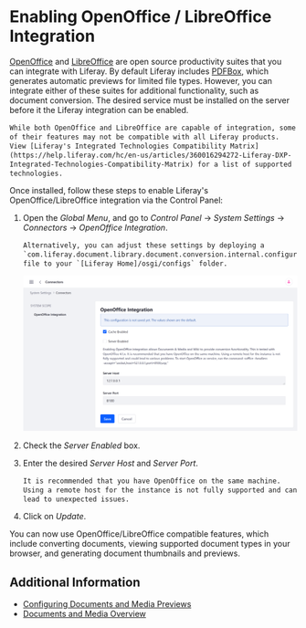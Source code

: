 # Enabling OpenOffice / LibreOffice Integration

[OpenOffice](https://www.openoffice.org/) and [LibreOffice](https://www.libreoffice.org/) are open source productivity suites that you can integrate with Liferay. By default Liferay includes [PDFBox](https://pdfbox.apache.org/), which generates automatic previews for limited file types. However, you can integrate either of these suites for additional functionality, such as document conversion. The desired service must be installed on the server before it the Liferay integration can be enabled.

```{important}
While both OpenOffice and LibreOffice are capable of integration, some of their features may not be compatible with all Liferay products. View [Liferay's Integrated Technologies Compatibility Matrix](https://help.liferay.com/hc/en-us/articles/360016294272-Liferay-DXP-Integrated-Technologies-Compatibility-Matrix) for a list of supported technologies. 
```

Once installed, follow these steps to enable Liferay's OpenOffice/LibreOffice integration via the Control Panel:

1. Open the *Global Menu*, and go to *Control Panel* &rarr; *System Settings* &rarr; *Connectors* &rarr; *OpenOffice Integration*.

   ```{note}
   Alternatively, you can adjust these settings by deploying a `com.liferay.document.library.document.conversion.internal.configuration.OpenOfficeConfiguration.config` file to your `[Liferay Home]/osgi/configs` folder. 
   ```

   ![Go to OpenOffice Integration under Connectors in System Settings.](./enabling-openoffice-libreoffice-integration/images/01.png)

2. Check the *Server Enabled* box.

3. Enter the desired *Server Host* and *Server Port*.

   ```{important}
   It is recommended that you have OpenOffice on the same machine. Using a remote host for the instance is not fully supported and can lead to unexpected issues.
   ```

4. Click on *Update*.

You can now use OpenOffice/LibreOffice compatible features, which include converting documents, viewing supported document types in your browser, and generating document thumbnails and previews.

## Additional Information

* [Configuring Documents and Media Previews](./configuring-documents-and-media-previews.md)
* [Documents and Media Overview](../documents-and-media-overview.md)
